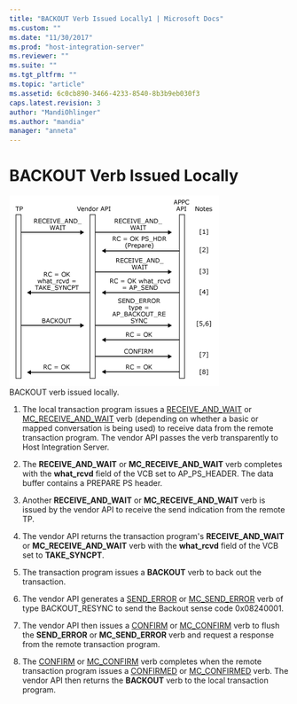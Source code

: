 ```yaml
---
title: "BACKOUT Verb Issued Locally1 | Microsoft Docs"
ms.custom: ""
ms.date: "11/30/2017"
ms.prod: "host-integration-server"
ms.reviewer: ""
ms.suite: ""
ms.tgt_pltfrm: ""
ms.topic: "article"
ms.assetid: 6c0cb890-3466-4233-8540-8b3b9eb030f3
caps.latest.revision: 3
author: "MandiOhlinger"
ms.author: "mandia"
manager: "anneta"
---
```

# BACKOUT Verb Issued Locally
![](../core/media/appc2db.gif "appc2db")  
BACKOUT verb issued locally.  
  
1.  The local transaction program issues a [RECEIVE_AND_WAIT](../HIS2010/receive-and-wait1.md) or [MC_RECEIVE_AND_WAIT](../HIS2010/mc-receive-and-wait1.md) verb (depending on whether a basic or mapped conversation is being used) to receive data from the remote transaction program. The vendor API passes the verb transparently to Host Integration Server.  
  
2.  The **RECEIVE_AND_WAIT** or **MC_RECEIVE_AND_WAIT** verb completes with the **what_rcvd** field of the VCB set to AP_PS_HEADER. The data buffer contains a PREPARE PS header.  
  
3.  Another **RECEIVE_AND_WAIT** or **MC_RECEIVE_AND_WAIT** verb is issued by the vendor API to receive the send indication from the remote TP.  
  
4.  The vendor API returns the transaction program's **RECEIVE_AND_WAIT** or **MC_RECEIVE_AND_WAIT** verb with the **what_rcvd** field of the VCB set to **TAKE_SYNCPT**.  
  
5.  The transaction program issues a **BACKOUT** verb to back out the transaction.  
  
6.  The vendor API generates a [SEND_ERROR](../HIS2010/send-error1.md) or [MC_SEND_ERROR](../HIS2010/mc-send-error1.md) verb of type BACKOUT_RESYNC to send the Backout sense code 0x08240001.  
  
7.  The vendor API then issues a [CONFIRM](../HIS2010/confirm1.md) or [MC_CONFIRM](../HIS2010/mc-confirm1.md) verb to flush the **SEND_ERROR** or **MC_SEND_ERROR** verb and request a response from the remote transaction program.  
  
8.  The [CONFIRM](../HIS2010/confirm1.md) or [MC_CONFIRM](../HIS2010/mc-confirm1.md) verb completes when the remote transaction program issues a [CONFIRMED](../HIS2010/confirmed2.md) or [MC_CONFIRMED](../HIS2010/mc-confirmed2.md) verb. The vendor API then returns the **BACKOUT** verb to the local transaction program.